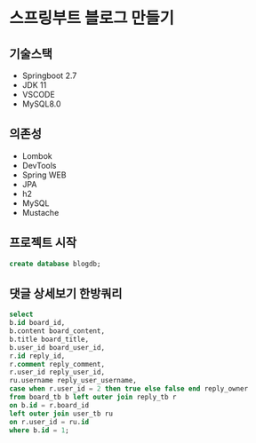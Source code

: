 # 스프링부트 블로그 만들기

## 기술스택

- Springboot 2.7
- JDK 11
- VSCODE
- MySQL8.0

## 의존성

- Lombok
- DevTools
- Spring WEB
- JPA
- h2
- MySQL
- Mustache

## 프로젝트 시작

```sql
create database blogdb;
```

## 댓글 상세보기 한방쿼리

```sql
select
b.id board_id,
b.content board_content,
b.title board_title,
b.user_id board_user_id,
r.id reply_id,
r.comment reply_comment,
r.user_id reply_user_id,
ru.username reply_user_username,
case when r.user_id = 2 then true else false end reply_owner
from board_tb b left outer join reply_tb r
on b.id = r.board_id
left outer join user_tb ru
on r.user_id = ru.id
where b.id = 1;
```

